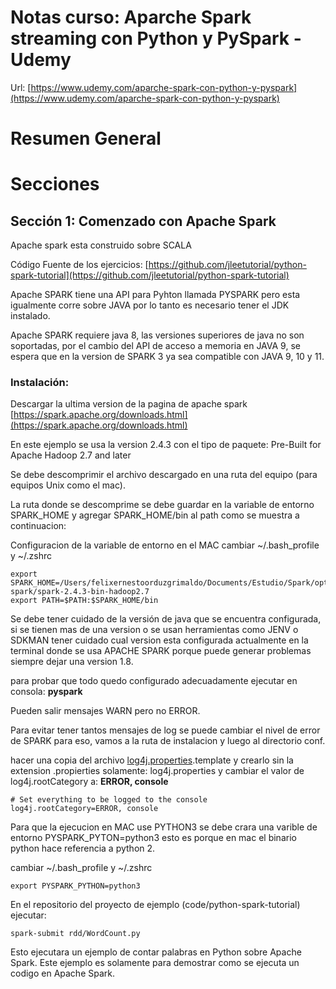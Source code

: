 # Notas curso: Aparche Spark streaming con Python y PySpark - Udemy

Url: [https://www.udemy.com/aparche-spark-con-python-y-pyspark](https://www.udemy.com/aparche-spark-con-python-y-pyspark)

# Resumen General

# Secciones

## Sección 1: Comenzado con Apache Spark

Apache spark esta construido sobre SCALA

Código Fuente de los ejercicios: [https://github.com/jleetutorial/python-spark-tutorial](https://github.com/jleetutorial/python-spark-tutorial)

Apache SPARK tiene una API para Pyhton llamada PYSPARK pero esta igualmente corre sobre JAVA por lo tanto es necesario tener el JDK instalado.

Apache SPARK requiere java 8, las versiones superiores de java no son soportadas, por el cambio del API de acceso a memoria en JAVA 9, se espera que en la version de SPARK 3 ya sea compatible con JAVA 9, 10 y 11.

### Instalación:

Descargar la ultima version de la pagina de apache spark [https://spark.apache.org/downloads.html](https://spark.apache.org/downloads.html)

En este ejemplo se usa la version 2.4.3 con el tipo de paquete: Pre-Built for Apache Hadoop 2.7 and later

Se debe descomprimir el archivo descargado en una ruta del equipo (para equipos Unix como el mac).

La ruta donde se descomprime se debe guardar en la variable de entorno SPARK_HOME y agregar SPARK_HOME/bin al path como se muestra a continuacion:

Configuracion de la variable de entorno en el MAC cambiar ~/.bash_profile y ~/.zshrc

    export SPARK_HOME=/Users/felixernestoorduzgrimaldo/Documents/Estudio/Spark/opt/apache-spark/spark-2.4.3-bin-hadoop2.7
    export PATH=$PATH:$SPARK_HOME/bin

Se debe tener cuidado de la versión de java que se encuentra configurada, si se tienen mas de una version o se usan herramientas como JENV o SDKMAN tener cuidado cual version esta configurada actualmente en la terminal donde se usa APACHE SPARK porque puede generar problemas siempre dejar una version 1.8.

para probar que todo quedo configurado adecuadamente ejecutar en consola: **pyspark**

Pueden salir mensajes WARN pero no ERROR.

Para evitar tener tantos mensajes de log se puede cambiar el nivel de error de SPARK para eso, vamos a la ruta de instalacion y luego al directorio conf.

hacer una copia del archivo [log4j.properties](http://log4j.properties).template y crearlo sin la extension .propierties solamente: log4j.properties y cambiar el valor de log4j.rootCategory a: **ERROR, console**

    # Set everything to be logged to the console
    log4j.rootCategory=ERROR, console

Para que la ejecucion  en MAC use PYTHON3 se debe crara una varible de entorno PYSPARK_PYTON=python3 esto es porque en mac el binario python hace referencia a python 2.

cambiar ~/.bash_profile y ~/.zshrc

    export PYSPARK_PYTHON=python3

En el repositorio del proyecto de ejemplo (code/python-spark-tutorial) ejecutar:

    spark-submit rdd/WordCount.py

Esto ejecutara un ejemplo de contar palabras en Python sobre Apache Spark. Este ejemplo es solamente para demostrar como se ejecuta un codigo en Apache Spark.